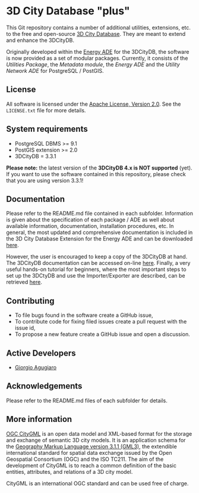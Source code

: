 3D City Database "plus"
================

This Git repository contains a number of additional utilities, extensions, etc. to the free and open-source [3D City Database](http://www.3dcitydb.org). They are meant to extend and enhance the 3DCityDB.



Originally developed within the [Energy ADE](https://github.com/gioagu/3dcitydb_ade/tree/master/02_energy_ade) for the 3DCityDB, the software is now provided as a set of modular packages. Currently, it consists of the *Utilities Package*, the *Metadata module*, the *Energy ADE* and the *Utility Network ADE* for PostgreSQL / PostGIS. 

License
-------
All software is licensed under the [Apache License, Version 2.0](http://www.apache.org/licenses/LICENSE-2.0). See the `LICENSE.txt` file for more details.

System requirements
-------------------
* PostgreSQL DBMS >= 9.1 
* PostGIS extension >= 2.0
* 3DCityDB = 3.3.1

**Please note:** the latest version of the **3DCityDB 4.x is NOT supported** (yet). If you want to use the software contained in this repository, please check that you are using version 3.3.1!

Documentation
-------------
Please refer to the README.md file contained in each subfolder. Information is given about the specification of each package / ADE as well about available information, documentation, installation procedures, etc.
In general, the most updated and comprehensive documentation is included in the 3D City Database Extension for the Energy ADE and can be downloaded [here](https://github.com/gioagu/3dcitydb_ade/tree/master/02_energy_ade/manual).

However, the user is encouraged to keep a copy of the 3DCityDB at hand. The 3DCityDB documentation can be accessed on-line [here](https://github.com/3dcitydb/3dcitydb/tree/master/Documentation).
Finally, a very useful hands-on tutorial for beginners, where the most important steps to set up the 3DCtyDB and use the Importer/Exporter are described, can be retrieved [here](https://github.com/3dcitydb/tutorials).

Contributing
------------
* To file bugs found in the software create a GitHub issue,
* To contribute code for fixing filed issues create a pull request with the issue id,
* To propose a new feature create a GitHub issue and open a discussion.

Active Developers
--------------------
* [Giorgio Agugiaro](mailto:g.agugiaro@tudelft.nl)

Acknowledgements  
-----------------------------------
Please refer to the README.md files of each subfolder for details.

More information
----------------
[OGC CityGML](http://www.opengeospatial.org/standards/citygml) is an open data model and XML-based format for the storage and exchange of semantic 3D city models. It is an application schema for the [Geography Markup Language version 3.1.1 (GML3)](http://www.opengeospatial.org/standards/gml), the extendible international standard for spatial data exchange issued by the Open Geospatial Consortium (OGC) and the ISO TC211. The aim of the development of CityGML is to reach a common definition of the basic entities, attributes, and relations of a 3D city model.

CityGML is an international OGC standard and can be used free of charge.
